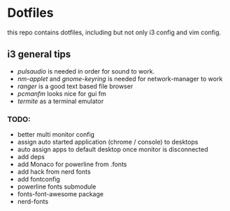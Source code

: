 # Dotfiles

this repo contains dotfiles, including but not only i3 config and vim config.

## i3 general tips
- *pulsaudio* is needed in order for sound to work.
- *nm-applet* and *gnome-keyring* is needed for network-manager to work
- *ranger* is a good text based file browser
- *pcmanfm* looks nice for gui fm
- *termite* as a terminal emulator

### TODO:
* better multi monitor config
* assign auto started application (chrome / console) to desktops
* auto assign apps to default desktop once monitor is disconnected
* add deps
* add Monaco for powerline from .fonts
* add hack from nerd fonts
* add fontconfig
* powerline fonts submodule
* fonts-font-awesome package
* nerd-fonts
